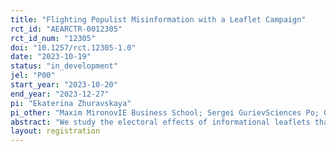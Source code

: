 ```yaml
---
title: "Flighting Populist Misinformation with a Leaflet Campaign"
rct_id: "AEARCTR-0012305"
rct_id_num: "12305"
doi: "10.1257/rct.12305-1.0"
date: "2023-10-19"
status: "in_development"
jel: "P00"
start_year: "2023-10-20"
end_year: "2023-12-27"
pi: "Ekaterina Zhuravskaya"
pi_other: "Maxim MironovIE Business School; Sergei GurievSciences Po; Georgy EgorovKellogg School of Management"
abstract: "We study the electoral effects of informational leaflets that debunk false claims made by a right-wing populist candidate. Following Javier Milei's unexpected victory in the zero-round elections (Las Primarias, Abiertas, Simultáneas y Obligatorias, PASO) in Argentina in August 2023, a non-partisan NGO embarked on a project aimed at informing voters in one of the poorest provinces in Argentina before the first round of elections that the claims Milei made during his election campaign are false and that his promises are unattainable. We collaborated with this NGO to construct a random sample of pairs of electoral precincts with very close zero-round results. We then randomized precincts within each pair into treatment and control precincts. During the election campaign leading up to the first round of the elections, the NGO sends out leaflets by regular mail containing accurate information that corrects false claims of the populist front-runner. These leaflets were distributed to approximately 10% of voters in the treatment precincts in a random subset of the pairs. The mailing by the NGO is done using information voluntarily provided by these voters on a publicly available online resource of the supporters of one of the major centrist political parties, PJ. Many supporters of this party are anticipated to switch their vote to the populist candidate, Milei. We will use the official data on the first and second-round election results at the precinct level to evaluate the effects of this information campaign on voting and estimate the informational spillovers between neighboring precincts."
layout: registration
---
```


